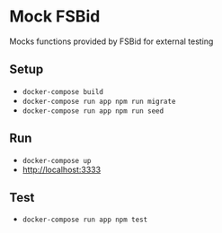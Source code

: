 # Mock FSBid

Mocks functions provided by FSBid for external testing

## Setup

* `docker-compose build`
* `docker-compose run app npm run migrate`
* `docker-compose run app npm run seed`

## Run

* `docker-compose up`
* <http://localhost:3333>

## Test

* `docker-compose run app npm test`
